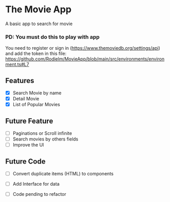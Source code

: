 # The Movie App 

A basic app to search for movie

### **PD: You must do this to play with app**
You need to register or sign in (https://www.themoviedb.org/settings/api) and add the token in this file: https://github.com/Rodielm/MovieApp/blob/main/src/environments/environment.ts#L7


## Features

- [x]  Search Movie by name
- [x]  Detail Movie 
- [x]  List of Popular Movies

## Future Feature

- [ ] Paginations or Scroll infinite
- [ ] Search movies by others fields
- [ ] Improve the UI

## Future Code 

- [ ] Convert duplicate items (HTML) to components
- [ ] Add Interface for data 
- [ ] Code pending to refactor

